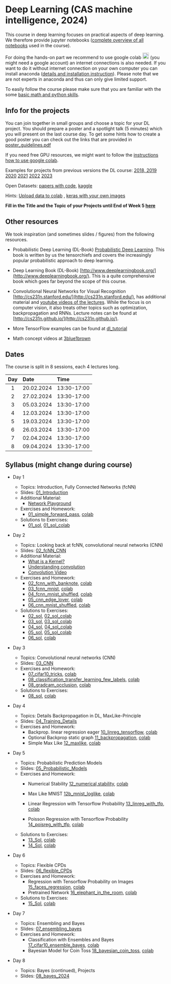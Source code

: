 
# Deep Learning (CAS machine intelligence, 2024) 

This course in deep learning focuses on practical aspects of deep learning. We therefore provide jupyter notebooks ([complete overview of all notebooks](https://github.com/tensorchiefs/dl_course_2024/tree/master/notebooks) used in the course). 

For doing the hands-on part we recommend to use google colab <a href="https://colab.research.google.com/"><img src="https://colab.research.google.com/img/colab_favicon_256px.png" width="20"></a> (you might need a google account) an internet connections is also needed. If you want to do it without internet connection on your own computer you can install anaconda ([details and installation instruction](anaconda.md)). Please note that we are not experts in anaconda and thus can only give limited support.

To easily follow the course please make sure that you are familiar with the some [basic math and python skills](prerequistites.md).  

## Info for the projects
You can join together in small groups and choose a topic for your DL project. You should prepare a poster and a spotlight talk (5 minutes) which you will present on the last course day. To get some hints how to create a good poster you can check out the links that are provided in <a href="https://www.dropbox.com/s/u1f6mqk4pc3uhxe/poster-guidelines.pdf?dl=1">poster_guidelines.pdf</a> 

If you need free GPU resources, we might want to follow the [instructions how to use google colab](co.md).  



Examples for projects from previous versions the DL course:
  [2018, 2019](projects.md)
  [2020](https://docs.google.com/spreadsheets/d/1NXinRQMifg_QNQs1fyn5HeiZNRnTGnIy1W7-ij-jQhg/edit?usp=sharing)
  [2021](https://docs.google.com/spreadsheets/d/18VFrPbKq3YSOg8Ebc1q1wGgkfgaWl7IkcCClGEDGj6Q/edit#gid=0)
  [2022](https://docs.google.com/spreadsheets/d/1TZf5hKekzOlBC7J0-EAltGOMTuZyrDhHu3ANve0q6H4/edit#gid=0)
  [2023](https://docs.google.com/spreadsheets/d/1d1y-Qf9OW7Vg30WzWwCckYPBMyRcg-d-qLG_lA0Z5jk/edit#gid=0)

Open Datasets: [papers with code](https://paperswithcode.com/datasets), [kaggle](https://www.kaggle.com/datasets)

Hints: [Upload data to colab](https://colab.research.google.com/notebooks/io.ipynb) , [keras with your own images](https://keras.io/api/data_loading/)

 
**Fill in the Title and the Topic of your Projects until End of Week 5 [here](https://docs.google.com/spreadsheets/d/1drTY6DA2R5QQYk8mRvcPFx-lW98aOGLgppkMMweHZPM/edit?usp=sharing)**

## Other resources 
We took inspiration (and sometimes slides / figures) from the following resources.

* Probabilistic Deep Learning (DL-Book) [Probabilistic Deep Learning](https://www.manning.com/books/probabilistic-deep-learning?a_aid=probabilistic_deep_learning&a_bid=78e55885). This book is written by us the tensorchiefs and covers the increasingly popular probabilistic approach to deep learning.

* Deep Learning Book (DL-Book) [http://www.deeplearningbook.org/](http://www.deeplearningbook.org/). This is a quite comprehensive book which goes far beyond the scope of this course. 

* Convolutional Neural Networks for Visual Recognition [http://cs231n.stanford.edu/](http://cs231n.stanford.edu/), has additional material and [youtube videos of the lectures](https://www.youtube.com/playlist?list=PLkt2uSq6rBVctENoVBg1TpCC7OQi31AlC). While the focus is on computer vision, it also treats other topics such as optimization, backpropagation and RNNs. Lecture notes can be found at [http://cs231n.github.io/](http://cs231n.github.io/).

* More TensorFlow examples can be found at [dl_tutorial](https://github.com/oduerr/dl_tutorial/tree/master/tensorflow/) 

* Math concept videos at [3blue1brown](https://www.youtube.com/@3blue1brown)


<!---  * Another applied course in DL: [TensorFlow and Deep Learning without a PhD](https://cloud.google.com/blog/big-data/2017/01/learn-tensorflow-and-deep-learning-without-a-phd) --->

## Dates 
The course is split in 8 sessions, each 4 lectures long. 

| Day  |      Date    |      Time    |
|:--------:|:--------------|:---------------|
| 1        | 20.02.2024 | 13:30-17:00 |
| 2        | 27.02.2024 | 13:30-17:00 |
| 3        | 05.03.2024 | 13:30-17:00 |
| 4        | 12.03.2024 | 13:30-17:00 |
| 5        | 19.03.2024 | 13:30-17:00 |
| 6        | 26.03.2024 | 13:30-17:00 |
| 7        | 02.04.2024 | 13:30-17:00 |
| 8        | 09.04.2024 | 13:30-17:00 |



## Syllabus (might change during course) 
- Day 1
  - Topics: Introduction, Fully Connected Networks (fcNN) 
  - Slides: [01_Introduction](https://github.com/tensorchiefs/dl_course_2024/blob/master/slides/01_Introduction.pdf)
  - Additional Material: 
    - [Network Playground](https://playground.tensorflow.org/)
  - Exercises and Homework: 
    - [01_simple_forward_pass](https://github.com/tensorchiefs/dl_course_2024/blob/master/notebooks/01_simple_forward_pass.ipynb), [colab](https://colab.research.google.com/github/tensorchiefs/dl_course_2024/blob/master/notebooks/01_simple_forward_pass.ipynb) 
  - Solutions to Exercises: 
    - [01_sol](https://github.com/tensorchiefs/dl_course_2024/blob/master/notebooks/01_simple_forward_pass_sol.ipynb), [01_sol_colab](https://colab.research.google.com/github/tensorchiefs/dl_course_2024/blob/master/notebooks/01_simple_forward_pass_sol.ipynb) 



- Day 2
  - Topics: Looking back at fcNN, convolutional neural networks (CNN)
  - Slides:  [02_fcNN_CNN](https://github.com/tensorchiefs/dl_course_2024/blob/master/slides/02_fcNN_CNN.pdf)
  - Additional Material:
    - [What is a Kernel?](https://setosa.io/ev/image-kernels/)
    - [Understanding convolution](https://towardsdatascience.com/intuitively-understanding-convolutions-for-deep-learning-1f6f42faee1)
    - [Convolution Video](https://www.youtube.com/watch?v=KuXjwB4LzSA&t=697s)
  - Exercises and Homework: 
    - [02_fcnn_with_banknote](https://github.com/tensorchiefs/dl_course_2024/blob/master/notebooks/02_fcnn_with_banknote.ipynb), [colab](https://colab.research.google.com/github/tensorchiefs/dl_course_2024/blob/master/notebooks/02_fcnn_with_banknote.ipynb)
    - [03_fcnn_mnist](https://github.com/tensorchiefs/dl_course_2024/blob/master/notebooks/03_fcnn_mnist.ipynb),  [colab](https://colab.research.google.com/github/tensorchiefs/dl_course_2024/blob/master/notebooks/03_fcnn_mnist.ipynb)
    - [04_fcnn_mnist_shuffled](https://github.com/tensorchiefs/dl_course_2024/blob/master/notebooks/04_fcnn_mnist_shuffled.ipynb), [colab](https://colab.research.google.com/github/tensorchiefs/dl_course_2024/blob/master/notebooks/04_fcnn_mnist_shuffled.ipynb) 
    - [05_cnn_edge_lover](https://github.com/tensorchiefs/dl_course_2024/blob/master/notebooks/05_cnn_edge_lover.ipynb), [colab](https://colab.research.google.com/github/tensorchiefs/dl_course_2024/blob/master/notebooks/05_cnn_edge_lover.ipynb) 
    - [06_cnn_mnist_shuffled](https://github.com/tensorchiefs/dl_course_2024/blob/master/notebooks/06_cnn_mnist_shuffled.ipynb), [colab](https://colab.research.google.com/github/tensorchiefs/dl_course_2024/blob/master/notebooks/06_cnn_mnist_shuffled.ipynb)
    
  <!--- auskommentieren  - [07_cifar10_norm](https://github.com/tensorchiefs/dl_course_2024/blob/master/notebooks/07_cifar10_norm.ipynb), [colab](https://colab.research.google.com/github/tensorchiefs/dl_course_2024/blob/master/notebooks/07_cifar10_norm.ipynb)--->
  - Solutions to Exercises: 
    - [02_sol](https://github.com/tensorchiefs/dl_course_2024/blob/master/notebooks/02_fcnn_with_banknote_sol.ipynb), [02_sol_colab](https://colab.research.google.com/github/tensorchiefs/dl_course_2024/blob/master/notebooks/02_fcnn_with_banknote_sol.ipynb)
    - [03_sol](https://github.com/tensorchiefs/dl_course_2024/blob/master/notebooks/03_fcnn_mnist_sol.ipynb), [03_sol_colab](https://colab.research.google.com/github/tensorchiefs/dl_course_2024/blob/master/notebooks/03_fcnn_mnist_sol.ipynb) 
    - [04_sol](https://github.com/tensorchiefs/dl_course_2024/blob/master/notebooks/04_fcnn_mnist_shuffled_sol.ipynb), [04_sol_colab](https://colab.research.google.com/github/tensorchiefs/dl_course_2024/blob/master/notebooks/04_fcnn_mnist_shuffled_sol.ipynb) 
    - [05_sol](https://github.com/tensorchiefs/dl_course_2024/blob/master/notebooks/05_cnn_edge_lover_sol.ipynb), [05_sol_colab](https://colab.research.google.com/github/tensorchiefs/dl_course_2024/blob/master/notebooks/05_cnn_edge_lover_sol.ipynb) 
    - [06_sol](https://github.com/tensorchiefs/dl_course_2024/blob/master/notebooks/06_cnn_mnist_shuffled_sol.ipynb), [colab](https://colab.research.google.com/github/tensorchiefs/dl_course_2024/blob/master/notebooks/06_cnn_mnist_shuffled_sol.ipynb)
   

- Day 3
  - Topics: Convolutional neural networks (CNN) 
  - Slides: [03_CNN](https://github.com/tensorchiefs/dl_course_2024/blob/master/slides/03_CNN.pdf)
  - Exercises and Homework:  
	- [07_cifar10_tricks](https://github.com/tensorchiefs/dl_course_2024/blob/master/notebooks/07_cifar10_tricks_sol.ipynb), [colab](https://colab.research.google.com/github/tensorchiefs/dl_course_2024/blob/master/notebooks/07_cifar10_tricks_sol.ipynb)
	- [08_classification_transfer_learning_few_labels](https://github.com/tensorchiefs/dl_course_2024/blob/main/notebooks/08_classification_transfer_learning_few_labels.ipynb), [colab](https://colab.research.google.com/github/tensorchiefs/dl_course_2024/blob/main/notebooks/08_classification_transfer_learning_few_labels.ipynb) 
	<!--- auskommentieren	-  - [08_Grad_CAM_activation_visualization](https://github.com/tensorchiefs/dl_course_2024/blob/main/notebooks/08_Grad_CAM_activation_visualization.ipynb), [colab](https://colab.research.google.com/github/tensorchiefs/dl_course_2024/blob/main/notebooks/08_Grad_CAM_activation_visualization.ipynb) --->
	- [08_gradcam_occlusion](https://github.com/tensorchiefs/dl_course_2024/blob/master/notebooks/08_gradcam_and_occlusion.ipynb), [colab](https://colab.research.google.com/github/tensorchiefs/dl_course_2024/blob/master/notebooks/08_gradcam_and_occlusion.ipynb)
    
  <!--- auskommentieren	- [09_1DConv](https://github.com/tensorchiefs/dl_course_2024/blob/master/notebooks/09_1DConv.ipynb), [colab](https://colab.research.google.com/github/tensorchiefs/dl_course_2024/blob/master/notebooks/09_1DConv.ipynb) --->
  - Solutions to Exercises:   
	- [08_sol](https://github.com/tensorchiefs/dl_course_2024/blob/master/notebooks/08_classification_transfer_learning_few_labels_sol.ipynb), [colab](https://colab.research.google.com/github/tensorchiefs/dl_course_2024/blob/main/notebooks/08_classification_transfer_learning_few_labels_sol.ipynb)
<!--- auskommentieren	- [09_sol](https://github.com/tensorchiefs/dl_course_2024/blob/master/notebooks/09_1DConv_sol.ipynb), [colab](https://colab.research.google.com/github/tensorchiefs/dl_course_2024/blob/master/notebooks/09_1DConv_sol.ipynb) --->


- Day 4
  - Topics: Details Backpropagation in DL, MaxLike-Principle
  - Slides: [04_Training_Details](https://github.com/tensorchiefs/dl_course_2024/blob/master/slides/04_Details.pdf)
  - Exercises and Homework:
	- Backprop. linear regression eager [10_linreg_tensorflow](https://github.com/tensorchiefs/dl_course_2024/blob/master/notebooks/10_linreg_tensorflow.ipynb), [colab](https://colab.research.google.com/github/tensorchiefs/dl_course_2024/blob/master/notebooks/10_linreg_tensorflow.ipynb) 	
	- Optional Backprop static graph [11_backpropagation](https://github.com/tensorchiefs/dl_course_2024/blob/master/notebooks/11_backpropagation.ipynb), [colab](https://colab.research.google.com/github/tensorchiefs/dl_course_2024/blob/master/notebooks/11_backpropagation.ipynb)
	- Simple Max Like [12_maxlike](https://github.com/tensorchiefs/dl_course_2024/blob/main/notebooks/12_maxlike.ipynb), [colab](https://colab.research.google.com/github/tensorchiefs/dl_course_2024/blob/main/notebooks/12_maxlike.ipynb)
  	

- Day 5
  - Topics: Probabilistic Prediction Models
  - Slides:  [05_Probabilistic_Models](https://github.com/tensorchiefs/dl_course_2024/blob/master/slides/05_Probabilistic_Modeling.pdf)
  - Exercises and Homework:  
  	- Numerical Stability [12_numerical,stability](https://github.com/tensorchiefs/dl_course_2024/blob/main/notebooks/12_numerical_stability.ipynb), [colab](https://colab.research.google.com/github/tensorchiefs/dl_course_2024/blob/main/notebooks/12_numerical_stability.ipynb)
	- Max Like MNIST [12b_mnist_loglike](https://github.com/tensorchiefs/dl_course_2024/blob/master/notebooks/12b_mnist_loglike.ipynb), [colab](https://colab.research.google.com/github/tensorchiefs/dl_course_2024/blob/master/notebooks/12b_mnist_loglike.ipynb)

	- Linear Regression with Tensorflow Probability [13_linreg_with_tfp](https://github.com/tensorchiefs/dl_course_2024/blob/master/notebooks/13_linreg_with_tfp.ipynb), [colab](https://colab.research.google.com/github/tensorchiefs/dl_course_2024/blob/master/notebooks/13_linreg_with_tfp.ipynb)  
	- Poisson Regression with Tensorflow Probability [14_poisreg_with_tfp](https://github.com/tensorchiefs/dl_course_2024/blob/master/notebooks/14_poisreg_with_tfp.ipynb), [colab](https://colab.research.google.com/github/tensorchiefs/dl_course_2024/blob/master/notebooks/14_poisreg_with_tfp.ipynb)  
  - Solutions to Exercises:  
	- [13_Sol](https://github.com/tensorchiefs/dl_course_2024/blob/master/notebooks/13_linreg_with_tfp_sol.ipynb), [colab](https://colab.research.google.com/github/tensorchiefs/dl_course_2024/blob/master/notebooks/13_linreg_with_tfp_sol.ipynb)   	
	- [14_Sol](https://github.com/tensorchiefs/dl_course_2024/blob/master/notebooks/14_poisreg_with_tfp_sol.ipynb), [colab](https://colab.research.google.com/github/tensorchiefs/dl_course_2024/blob/master/notebooks/14_poisreg_with_tfp_sol.ipynb)   


- Day 6
  - Topics: Flexible CPDs
  - Slides: [06_flexible_CPDs](https://github.com/tensorchiefs/dl_course_2024/blob/master/slides/06_flexible_CPDs.pdf) 
  - Exercises and Homework:  
	- Regression with Tensorflow Probability on Images [15_faces_regression](https://github.com/tensorchiefs/dl_course_2024/blob/master/notebooks/15_faces_regression.ipynb), [colab](https://colab.research.google.com/github/tensorchiefs/dl_course_2024/blob/master/notebooks/15_faces_regression.ipynb)  
	- Pretrained Network [16_elephant_in_the_room](https://github.com/tensorchiefs/dl_book/blob/master/chapter_07/nb_ch07_01.ipynb), [colab](https://colab.research.google.com/github/tensorchiefs/dl_book/blob/master/chapter_07/nb_ch07_01.ipynb)  
  - Solutions to Exercises:  
	- [15_Sol](https://github.com/tensorchiefs/dl_course_2024/blob/master/notebooks/15_faces_regression_sol.ipynb), [colab](https://colab.research.google.com/github/tensorchiefs/dl_course_2024/blob/master/notebooks/15_faces_regression_sol.ipynb)   	



- Day 7
  - Topics: Ensembling and Bayes
  - Slides: [07_ensembling_bayes](https://github.com/tensorchiefs/dl_course_2024/blob/master/slides/07_ensembling_bayes.pdf) 
  - Exercises and Homework:  
  	- Classification with Ensembles and Bayes [17_cifar10_ensemble_bayes](https://github.com/tensorchiefs/dl_course_2024/blob/master/notebooks/17_cifar10_classification_mc_and_vi_sol.ipynb), [colab](https://colab.research.google.com/github/tensorchiefs/dl_course_2024/blob/master/notebooks/17_cifar10_classification_mc_and_vi_sol.ipynb)  
	- Bayesian Model for Coin Toss [18_bayesian_coin_toss](https://github.com/tensorchiefs/dl_book/blob/master/chapter_07/nb_ch07_03.ipynb), [colab](https://colab.research.google.com/github/tensorchiefs/dl_book/blob/master/chapter_07/nb_ch07_03.ipynb)

- Day 8
  - Topics: Bayes (continued), Projects
  - Slides: [08_bayes_2024](https://github.com/tensorchiefs/dl_course_2024/blob/master/slides/08_bayes_2024.pdf)  



